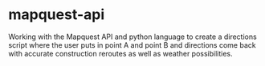 # mapquest-api

Working with the Mapquest API  and python language to create a directions script where the user puts in point A and point B and directions come back with accurate construction reroutes as well as weather possibilities. 
